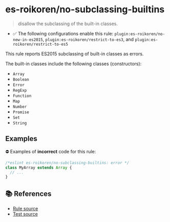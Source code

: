 # es-roikoren/no-subclassing-builtins
> disallow the subclassing of the built-in classes.

- ✅ The following configurations enable this rule: `plugin:es-roikoren/no-new-in-es2015`, `plugin:es-roikoren/restrict-to-es3`, and `plugin:es-roikoren/restrict-to-es5`

This rule reports ES2015 subclassing of built-in classes as errors.

The built-in classes include the following classes (constructors):

- `Array`
- `Boolean`
- `Error`
- `RegExp`
- `Function`
- `Map`
- `Number`
- `Promise`
- `Set`
- `String`

## Examples

⛔ Examples of **incorrect** code for this rule:

```js
/*eslint es-roikoren/no-subclassing-builtins: error */
class MyArray extends Array {
  // ...
}
```

## 📚 References

- [Rule source](https://github.com/roikoren755/eslint-plugin-es/blob/v3.0.1/src/rules/no-subclassing-builtins.ts)
- [Test source](https://github.com/roikoren755/eslint-plugin-es/blob/v3.0.1/tests/src/rules/no-subclassing-builtins.ts)
